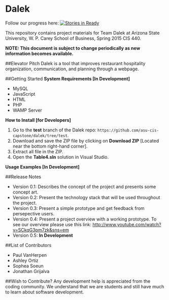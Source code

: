 # Dalek


Follow our progress here: [![Stories in Ready](https://badge.waffle.io/asu-cis-capstone/dalek.svg?label=ready&title=Ready)](http://waffle.io/asu-cis-capstone/dalek)


This repository contains project materials for Team Dalek at Arizona State University, W. P. Carey School of Business, Spring 2015 CIS 440.

**NOTE: This document is subject to change periodically as new information becomes available.**

##Elevator Pitch
Dalek is a tool that improves restaurant hospitality organization, communication, and planning through a webpage.

##Getting Started
**System Requirements [In Development]**
* MySQL
* JavaScript
* HTML
* PHP
* WAMP Server

**How to Install [for Developers]**

1. Go to the **test** branch of the Dalek repo: `https://github.com/asu-cis-capstone/dalek/tree/test`.
2. Download and save the ZIP file by clicking on **Download ZIP** [Located near the bottom right-hand corner].
3. Extract all file in the ZIP.
4. Open the **Table4.sln** solution in Visual Studio.

**Usage Examples [In Development]**
  
##Release Notes
  - Version 0.1: Describes the concept of the project and presents some concept art.
  - Version 0.2: Present the technology stack that will be used throughout the project. 
  - Version 0.3: Present a simple prototype and get feedback from persepective users. 
  - Version 0.4: Present a project overview with a working prototype. To see our overview please use this link: http://www.youtube.com/watch?v=SCkqG3pm7zk&sns=em
  - Version 0.5: **In Development**
  
##List of Contributors
* Paul VanHerpen
* Ashley Ortiz
* Sophea Soeun
* Jonathan Grijalva
  
##Wish to Contribute?
Any development help is appreciated from the coding community.  We understand that we are students and still have much to learn about software development.  
